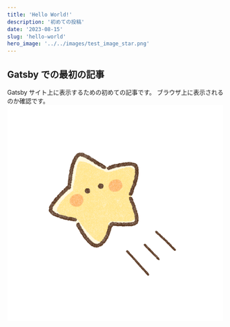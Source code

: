 ```yaml
---
title: 'Hello World!'
description: '初めての投稿'
date: '2023-08-15'
slug: 'hello-world'
hero_image: '../../images/test_image_star.png'
---
```


## Gatsby での最初の記事

Gatsby サイト上に表示するための初めての記事です。
ブラウザ上に表示されるのか確認です。
![テスト画像](../../images/test_image_star.png)